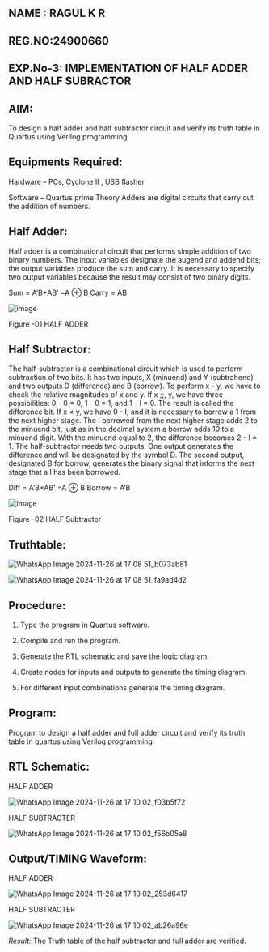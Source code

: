 ## NAME : RAGUL K R
## REG.NO:24900660
## EXP.No-3: IMPLEMENTATION OF HALF ADDER AND HALF SUBRACTOR


## AIM:

To design a half adder and half subtractor circuit and verify its truth table in Quartus using Verilog programming.

## Equipments Required:

Hardware – PCs, Cyclone II , USB flasher 

Software – Quartus prime Theory Adders are digital circuits that carry out the addition of numbers.

## Half Adder:

Half adder is a combinational circuit that performs simple addition of two binary numbers. The input variables designate the augend and addend bits; the output variables produce the sum and carry. It is necessary to specify two output variables because the result may consist of two binary digits.

Sum = A’B+AB’ =A ⊕ B Carry = AB

![image](https://github.com/naavaneetha/HALF_ADDER_SUBTRACTOR/assets/154305477/bd4a0b2c-cdbc-4184-ab08-81578f121e1f)

Figure -01 HALF ADDER

## Half Subtractor:

The half-subtractor is a combinational circuit which is used to perform subtraction of two bits. It has two inputs, X (minuend) and Y (subtrahend) and two outputs D (difference) and B (borrow). To perform x - y, we have to check the relative magnitudes of x and y. If x ;;, y, we have three possibilities: 0 - 0 = 0, 1 - 0 = 1, and 1 - I = 0. The result is called the difference bit. If x < y, we have 0 - I, and it is necessary to borrow a 1 from the next higher stage. The I borrowed from the next higher stage adds 2 to the minuend bit, just as in the decimal system a borrow adds 10 to a minuend digit. With the minuend equal to 2, the difference becomes 2 - I = 1. The half-subtractor needs two outputs. One output generates the difference and will be designated by the symbol D. The second output, designated B for borrow, generates the binary signal that informs the next stage that a I has been borrowed. 

Diff = A’B+AB’ =A ⊕ B
Borrow = A’B

 ![image](https://github.com/naavaneetha/HALF_ADDER_SUBTRACTOR/assets/154305477/d76b099c-513f-4e7c-843a-e2fd028a531a)

Figure -02 HALF Subtractor

## Truthtable:

![WhatsApp Image 2024-11-26 at 17 08 51_b073ab81](https://github.com/user-attachments/assets/cb221933-0f43-4a10-8337-196b58927684)


![WhatsApp Image 2024-11-26 at 17 08 51_fa9ad4d2](https://github.com/user-attachments/assets/7f345d8a-c612-4ae7-87d3-cc27265961bf)



## Procedure:

1.	Type the program in Quartus software.

2.	Compile and run the program.

3.	Generate the RTL schematic and save the logic diagram.

4.	Create nodes for inputs and outputs to generate the timing diagram.

5.	For different input combinations generate the timing diagram.


## Program:

 Program to design a half adder and full adder circuit and verify its truth table in quartus using Verilog programming.


## RTL Schematic:

HALF ADDER

![WhatsApp Image 2024-11-26 at 17 10 02_f03b5f72](https://github.com/user-attachments/assets/80393421-3e6e-4056-a4f8-de82d9e82422)


HALF SUBTRACTER

![WhatsApp Image 2024-11-26 at 17 10 02_f56b05a8](https://github.com/user-attachments/assets/dcb67e1c-4271-468f-ace8-e50af394221c)



## Output/TIMING Waveform:

HALF ADDER

![WhatsApp Image 2024-11-26 at 17 10 02_253d6417](https://github.com/user-attachments/assets/5b9b5ff3-0819-4f63-81ad-9cb5adf876cd)



HALF SUBTRACTER

![WhatsApp Image 2024-11-26 at 17 10 02_ab26a96e](https://github.com/user-attachments/assets/a66ea437-7fa1-4bb8-9764-b3554a390c35)




*Result:*
The Truth table of the half subtractor and full adder are verified.
